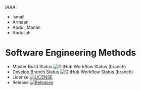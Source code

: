 *IAAA*:
- Ismail 
- Armaan 
- Abdul_Manan 
- Abdullah




# Software Engineering Methods
* Master Build Status ![GitHub Workflow Status (branch)](https://img.shields.io/github/actions/workflow/status/ismail5626/iaaa/main.yml?branch=master)
* Develop Branch Status ![GitHub Workflow Status (branch)](https://img.shields.io/github/actions/workflow/status/ismail5626/iaaa/main.yml?branch=develop)
* License [![LICENSE](https://img.shields.io/github/license/ismail5626/iaaa.svg?style=flat-square)](https://github.com/ismail5626/iaaa/blob/master/LICENSE)
* Release [![Releases](https://img.shields.io/github/release/ismail5626/iaaa/all.svg?style=flat-square)](https://github.com/ismail5626/iaaa/releases)
